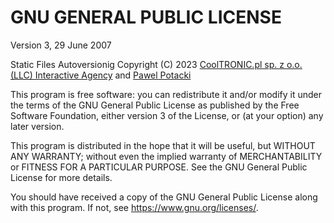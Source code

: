 
# GNU GENERAL PUBLIC LICENSE

Version 3, 29 June 2007

Static Files Autoversionig
Copyright (C) 2023 [CoolTRONIC.pl sp. z o.o. (LLC) Interactive Agency](https://cooltronic.pl/) and [Pawel Potacki](https://potacki.com/)

This program is free software: you can redistribute it and/or modify
it under the terms of the GNU General Public License as published by
the Free Software Foundation, either version 3 of the License, or
(at your option) any later version.

This program is distributed in the hope that it will be useful,
but WITHOUT ANY WARRANTY; without even the implied warranty of
MERCHANTABILITY or FITNESS FOR A PARTICULAR PURPOSE.  See the
GNU General Public License for more details.

You should have received a copy of the GNU General Public License
along with this program.  If not, see <https://www.gnu.org/licenses/>.
